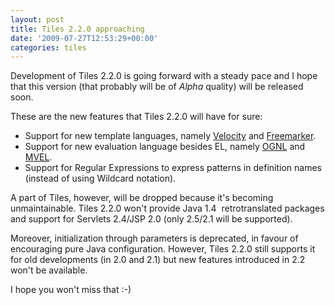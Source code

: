 ```yaml
---
layout: post
title: Tiles 2.2.0 approaching
date: '2009-07-27T12:53:29+00:00'
categories: tiles
---
```

<p>Development of Tiles 2.2.0 is going forward with a steady pace and I hope that this version (that probably will be of <i>Alpha</i> quality) will be released soon.</p><p>These are the new features that Tiles 2.2.0 will have for sure:</p><ul><li>Support for new template languages, namely <a href="http://velocity.apache.org/">Velocity</a> and <a href="http://freemarker.org/">Freemarker</a>.</li><li>Support for new evaluation language besides EL, namely <a href="http://www.opensymphony.com/ognl/">OGNL</a> and <a href="http://mvel.codehaus.org/">MVEL</a>.</li><li>Support for Regular Expressions to express patterns in definition names (instead of using Wildcard notation).</li></ul><p>A part of Tiles, however, will be dropped because it's becoming unmaintainable. Tiles 2.2.0 won't provide Java 1.4&nbsp; retrotranslated packages and support for Servlets 2.4/JSP 2.0 (only 2.5/2.1 will be supported).</p><p>Moreover, initialization through parameters is deprecated, in favour of encouraging pure Java configuration. However, Tiles 2.2.0 still supports it for old developments (in 2.0 and 2.1) but new features introduced in 2.2 won't be available.</p><p>I hope you won't miss that :-)<br /></p><p><br /></p>
